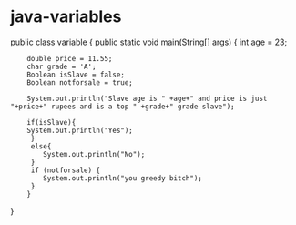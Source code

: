 # java-variables
public class variable {
    public static void main(String[] args) {
        int age = 23;

        double price = 11.55;
        char grade = 'A';
        Boolean isSlave = false;
        Boolean notforsale = true;
        
        System.out.println("Slave age is " +age+" and price is just "+price+" rupees and is a top " +grade+" grade slave");
        
        if(isSlave){
        System.out.println("Yes");
         }
         else{
            System.out.println("No");
         }
         if (notforsale) {
            System.out.println("you greedy bitch");            
         }
        }
 
}
